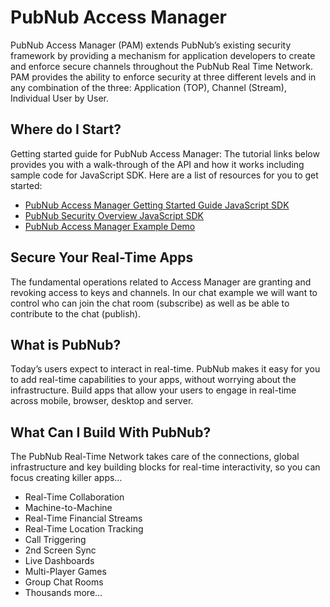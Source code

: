 # PubNub Access Manager

PubNub Access Manager (PAM) extends PubNub’s existing security framework by providing a mechanism for application developers to create and enforce secure channels throughout the PubNub Real Time Network. PAM provides the ability to enforce security at three different levels and in any combination of the three: Application (TOP), Channel (Stream), Individual User by User.

## Where do I Start?

Getting started guide for PubNub Access Manager: The tutorial links below provides you with a walk-through of the API and how it works including sample code for JavaScript SDK.  Here are a list of resources for you to get started:

 - [PubNub Access Manager Getting Started Guide JavaScript SDK](http://www.pubnub.com/docs/javascript/tutorial/access-manager.html)
 - [PubNub Security Overview JavaScript SDK](http://www.pubnub.com/docs/javascript/overview/security.html)
 - [PubNub Access Manager Example Demo](http://pubnub.github.io/am-chat/)

## Secure Your Real-Time Apps
The fundamental operations related to Access Manager are granting and revoking access to keys and channels. In our chat example we will want to control who can join the chat room (subscribe) as well as be able to contribute to the chat (publish).


## What is PubNub?
Today’s users expect to interact in real-time. PubNub makes it easy for you to add real-time capabilities to your apps, without worrying about the infrastructure. Build apps that allow your users to engage in real-time across mobile, browser, desktop and server.

## What Can I Build With PubNub?
The PubNub Real-Time Network takes care of the connections, global infrastructure and key building blocks for real-time interactivity, so you can focus creating killer apps…

* Real-Time Collaboration
* Machine-to-Machine
* Real-Time Financial Streams
* Real-Time Location Tracking
* Call Triggering
* 2nd Screen Sync
* Live Dashboards
* Multi-Player Games
* Group Chat Rooms
* Thousands more…

